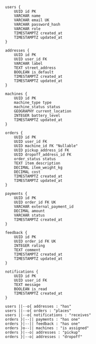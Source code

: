     users {
        UUID id PK
        VARCHAR name
        VARCHAR email UK
        VARCHAR password_hash
        VARCHAR role
        TIMESTAMPTZ created_at
        TIMESTAMPTZ updated_at
    }

    addresses {
        UUID id PK
        UUID user_id FK
        VARCHAR label
        TEXT street_address
        BOOLEAN is_default
        TIMESTAMPTZ created_at
        TIMESTAMPTZ updated_at
    }

    machines {
        UUID id PK
        machine_type type
        machine_status status
        GEOGRAPHY current_location
        INTEGER battery_level
        TIMESTAMPTZ updated_at
    }

    orders {
        UUID id PK
        UUID user_id FK
        UUID machine_id FK "Nullable"
        UUID pickup_address_id FK
        UUID dropoff_address_id FK
        order_status status
        TEXT item_description
        DECIMAL item_weight_kg
        DECIMAL cost
        TIMESTAMPTZ created_at
        TIMESTAMPTZ updated_at
    }

    payments {
        UUID id PK
        UUID order_id FK UK
        VARCHAR external_payment_id
        DECIMAL amount
        VARCHAR status
        TIMESTAMPTZ created_at
    }

    feedback {
        UUID id PK
        UUID order_id FK UK
        INTEGER rating
        TEXT comment
        TIMESTAMPTZ created_at
        TIMESTAMPTZ updated_at
    }

    notifications {
        UUID id PK
        UUID user_id FK
        TEXT message
        BOOLEAN is_read
        TIMESTAMPTZ created_at
    }

    users ||--o{ addresses : "has"
    users ||--o{ orders : "places"
    users ||--o{ notifications : "receives"
    orders }|--|| payments : "has one"
    orders }|--|| feedback : "has one"
    orders }o--|| machines : "is assigned"
    orders }|--o| addresses : "pickup"
    orders }|--o| addresses : "dropoff"


